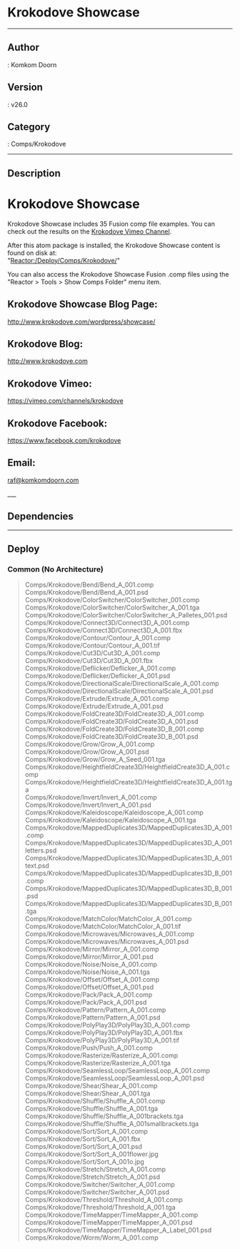# Krokodove Showcase
___

## Author
 : Komkom Doorn

## Version
 : v26.0

## Category
 : Comps/Krokodove
___

## Description
<h1>Krokodove Showcase</h1>

<p>Krokodove Showcase includes 35 Fusion comp file examples. You can check out the results on the <a href="https://vimeo.com/channels/krokodove">Krokodove Vimeo Channel</a>.</p>

<p>After this atom package is installed, the Krokodove Showcase content is found on disk at:<br>
&quot;<a href="file://Reactor:/Deploy/Comps/Krokodove/">Reactor:/Deploy/Comps/Krokodove/</a>&quot;</p>

You can also access the Krokodove Showcase Fusion .comp files using the &quot;Reactor &gt; Tools &gt; Show Comps Folder&quot; menu item.

<h2>Krokodove Showcase Blog Page:</h2>
<p><a href="http://www.krokodove.com/wordpress/showcase/">http://www.krokodove.com/wordpress/showcase/</a></p>

<h2>Krokodove Blog:</h2>
<p><a href="http://www.krokodove.com">http://www.krokodove.com</a></p>

<h2>Krokodove Vimeo:</h2>
<p><a href="https://vimeo.com/channels/krokodove">https://vimeo.com/channels/krokodove</a></p>

<h2>Krokodove Facebook:</h2>
<p><a href="https://www.facebook.com/krokodove">https://www.facebook.com/krokodove</a></p>

<h2>Email:</h2>
<p><a href="mailto:raf@komkomdoorn.com">raf@komkomdoorn.com</a></p>___

## Dependencies


___

## Deploy

### Common (No Architecture)

> Comps/Krokodove/Bend/Bend_A_001.comp  
> Comps/Krokodove/Bend/Bend_A_001.psd  
> Comps/Krokodove/ColorSwitcher/ColorSwitcher_001.comp  
> Comps/Krokodove/ColorSwitcher/ColorSwitcher_A_001.tga  
> Comps/Krokodove/ColorSwitcher/ColorSwitcher_A_Palletes_001.psd  
> Comps/Krokodove/Connect3D/Connect3D_A_001.comp  
> Comps/Krokodove/Connect3D/Connect3D_A_001.fbx  
> Comps/Krokodove/Contour/Contour_A_001.comp  
> Comps/Krokodove/Contour/Contour_A_001.tif  
> Comps/Krokodove/Cut3D/Cut3D_A_001.comp  
> Comps/Krokodove/Cut3D/Cut3D_A_001.fbx  
> Comps/Krokodove/Deflicker/Deflicker_A_001.comp  
> Comps/Krokodove/Deflicker/Deflicker_A_001.psd  
> Comps/Krokodove/DirectionalScale/DirectionalScale_A_001.comp  
> Comps/Krokodove/DirectionalScale/DirectionalScale_A_001.psd  
> Comps/Krokodove/Extrude/Extrude_A_001.comp  
> Comps/Krokodove/Extrude/Extrude_A_001.psd  
> Comps/Krokodove/FoldCreate3D/FoldCreate3D_A_001.comp  
> Comps/Krokodove/FoldCreate3D/FoldCreate3D_A_001.psd  
> Comps/Krokodove/FoldCreate3D/FoldCreate3D_B_001.comp  
> Comps/Krokodove/FoldCreate3D/FoldCreate3D_B_001.psd  
> Comps/Krokodove/Grow/Grow_A_001.comp  
> Comps/Krokodove/Grow/Grow_A_001.psd  
> Comps/Krokodove/Grow/Grow_A_Seed_001.tga  
> Comps/Krokodove/HeightfieldCreate3D/HeightfieldCreate3D_A_001.comp  
> Comps/Krokodove/HeightfieldCreate3D/HeightfieldCreate3D_A_001.tga  
> Comps/Krokodove/Invert/Invert_A_001.comp  
> Comps/Krokodove/Invert/Invert_A_001.psd  
> Comps/Krokodove/Kaleidoscope/Kaleidoscope_A_001.comp  
> Comps/Krokodove/Kaleidoscope/Kaleidoscope_A_001.tga  
> Comps/Krokodove/MappedDuplicates3D/MappedDuplicates3D_A_001.comp  
> Comps/Krokodove/MappedDuplicates3D/MappedDuplicates3D_A_001letters.psd  
> Comps/Krokodove/MappedDuplicates3D/MappedDuplicates3D_A_001text.psd  
> Comps/Krokodove/MappedDuplicates3D/MappedDuplicates3D_B_001.comp  
> Comps/Krokodove/MappedDuplicates3D/MappedDuplicates3D_B_001.psd  
> Comps/Krokodove/MappedDuplicates3D/MappedDuplicates3D_B_001.tga  
> Comps/Krokodove/MatchColor/MatchColor_A_001.comp  
> Comps/Krokodove/MatchColor/MatchColor_A_001.tif  
> Comps/Krokodove/Microwaves/Microwaves_A_001.comp  
> Comps/Krokodove/Microwaves/Microwaves_A_001.psd  
> Comps/Krokodove/Mirror/Mirror_A_001.comp  
> Comps/Krokodove/Mirror/Mirror_A_001.psd  
> Comps/Krokodove/Noise/Noise_A_001.comp  
> Comps/Krokodove/Noise/Noise_A_001.tga  
> Comps/Krokodove/Offset/Offset_A_001.comp  
> Comps/Krokodove/Offset/Offset_A_001.psd  
> Comps/Krokodove/Pack/Pack_A_001.comp  
> Comps/Krokodove/Pack/Pack_A_001.psd  
> Comps/Krokodove/Pattern/Pattern_A_001.comp  
> Comps/Krokodove/Pattern/Pattern_A_001.psd  
> Comps/Krokodove/PolyPlay3D/PolyPlay3D_A_001.comp  
> Comps/Krokodove/PolyPlay3D/PolyPlay3D_A_001.fbx  
> Comps/Krokodove/PolyPlay3D/PolyPlay3D_A_001.tif  
> Comps/Krokodove/Push/Push_A_001.comp  
> Comps/Krokodove/Rasterize/Rasterize_A_001.comp  
> Comps/Krokodove/Rasterize/Rasterize_A_001.tga  
> Comps/Krokodove/SeamlessLoop/SeamlessLoop_A_001.comp  
> Comps/Krokodove/SeamlessLoop/SeamlessLoop_A_001.psd  
> Comps/Krokodove/Shear/Shear_A_001.comp  
> Comps/Krokodove/Shear/Shear_A_001.tga  
> Comps/Krokodove/Shuffle/Shuffle_A_001.comp  
> Comps/Krokodove/Shuffle/Shuffle_A_001.tga  
> Comps/Krokodove/Shuffle/Shuffle_A_001brackets.tga  
> Comps/Krokodove/Shuffle/Shuffle_A_001smallbrackets.tga  
> Comps/Krokodove/Sort/Sort_A_001.comp  
> Comps/Krokodove/Sort/Sort_A_001.fbx  
> Comps/Krokodove/Sort/Sort_A_001.psd  
> Comps/Krokodove/Sort/Sort_A_001flower.jpg  
> Comps/Krokodove/Sort/Sort_A_001o.jpg  
> Comps/Krokodove/Stretch/Stretch_A_001.comp  
> Comps/Krokodove/Stretch/Stretch_A_001.psd  
> Comps/Krokodove/Switcher/Switcher_A_001.comp  
> Comps/Krokodove/Switcher/Switcher_A_001.psd  
> Comps/Krokodove/Threshold/Threshold_A_001.comp  
> Comps/Krokodove/Threshold/Threshold_A_001.tga  
> Comps/Krokodove/TimeMapper/TimeMapper_A_001.comp  
> Comps/Krokodove/TimeMapper/TimeMapper_A_001.psd  
> Comps/Krokodove/TimeMapper/TimeMapper_A_Label_001.psd  
> Comps/Krokodove/Worm/Worm_A_001.comp  
